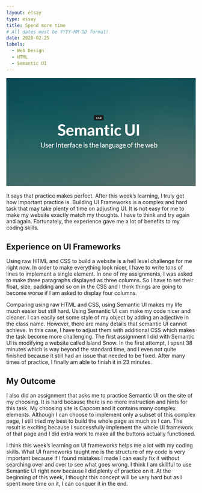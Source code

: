 ```yaml
---
layout: essay
type: essay
title: Spend more time
# All dates must be YYYY-MM-DD format!
date: 2020-02-25
labels:
  - Web Design
  - HTML
  - Semantic UI
---
```

<img class="ui image" src="../images/semanticUI.jpeg">
<p>It says that practice makes perfect. After this week’s learning, I truly get how important practice is. Building UI Frameworks is a complex and hard task that may take plenty of time on adjusting UI. It is not easy for me to make my website exactly match my thoughts. I have to think and try again and again. Fortunately, the experience gave me a lot of benefits to my coding skills.</p>
<h2>Experience on UI Frameworks</h2>
<p>Using raw HTML and CSS to build a website is a hell level challenge for me right now. In order to make everything look nicer, I have to write tons of lines to implement a single element. In one of my assignments, I was asked to make three paragraphs displayed as three columns. So I have to set their float, size, padding and so on in the CSS and I think things are going to become worse if I am asked to display four columns.</p>
	
  <p>Comparing using raw HTML and CSS, using Semantic UI makes my life much easier but still hard. Using Semantic UI can make my code nicer and cleaner. I can easily set some style of my object by adding an adjective in the class name. However, there are many details that semantic UI cannot achieve. In this case, I have to adjust them with additional CSS which makes the task become more challenging. The first assignment I did with Semantic UI is modifying a website called Island Snow. In the first attempt, I spent 38 minutes which is way beyond the standard time, and I even not quite finished because it still had an issue that needed to be fixed. After many times of practice, I finally am able to finish it in 23 minutes.</p>
  <h2>My Outcome</h2>
  <p>I also did an assignment that asks me to practice Semantic UI on the site of my choosing. It is hard because there is no more instruction and hints for this task. My choosing site is Capcom and it contains many complex elements. Although I can choose to implement only a subset of this complex page, I still tried my best to build the whole page as much as I can. The result is exciting because I successfully implement the whole UI framework of that page and I did extra work to make all the buttons actually functioned.</p>
  <p>I think this week’s learning on UI frameworks helps me a lot with my coding skills. What UI frameworks taught me is the structure of my code is very important because if I found mistakes I made I can easily fix it without searching over and over to see what goes wrong. I think I am skillful to use Semantic UI right now because I did plenty of practice on it. At the beginning of this week, I thought this concept will be very hard but as I spent more time on it, I can conquer it in the end.</p>



